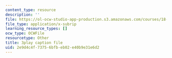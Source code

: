 ```yaml
---
content_type: resource
description: ''
file: https://ol-ocw-studio-app-production.s3.amazonaws.com/courses/18-03sc-differential-equations-fall-2011/2e9d4c4f73756bfbeb02e40b9e31e6d2_Wz1d0rHn_fU.srt
file_type: application/x-subrip
learning_resource_types: []
ocw_type: OCWFile
resourcetype: Other
title: 3play caption file
uid: 2e9d4c4f-7375-6bfb-eb02-e40b9e31e6d2
---
```


